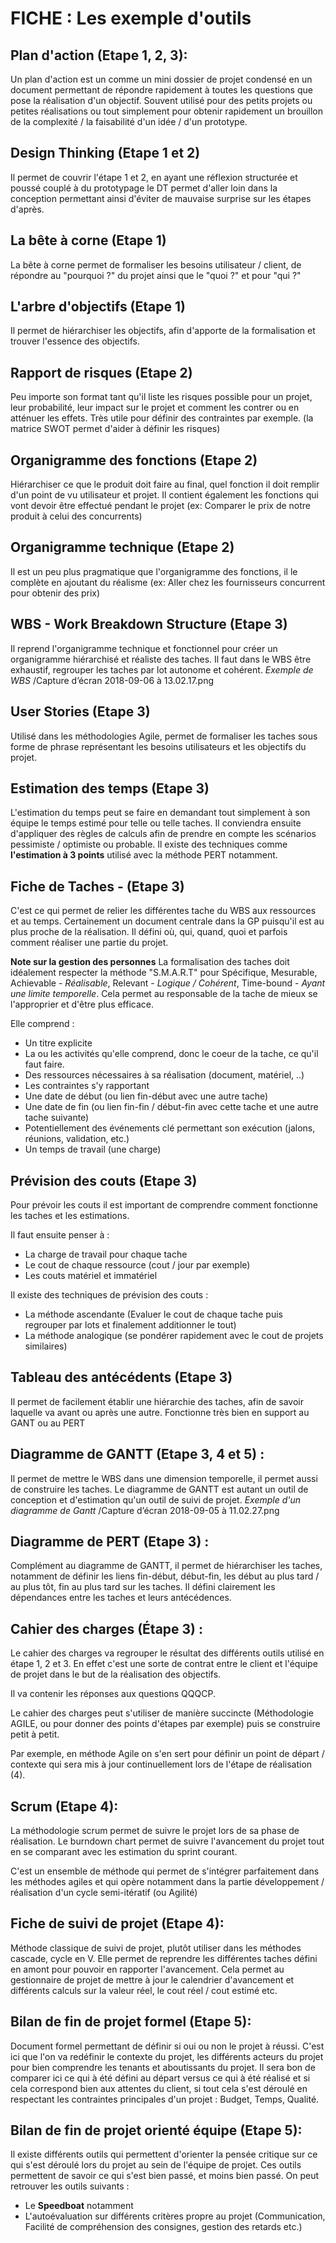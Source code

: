 # FICHE : Les exemple d'outils
## Plan d'action (Etape 1, 2, 3): 
Un plan d'action est un comme un mini dossier de projet condensé en un document permettant de répondre rapidement à toutes les questions que pose la réalisation d'un objectif. 
Souvent utilisé pour des petits projets ou petites réalisations ou tout simplement pour obtenir rapidement un brouillon de la complexité / la faisabilité d'un idée / d'un prototype.

## Design Thinking (Etape 1 et 2) 
Il permet de couvrir l'étape 1 et 2, en ayant une réflexion structurée et poussé couplé à du prototypage le DT permet d'aller loin dans la conception permettant ainsi d'éviter de mauvaise surprise sur les étapes d'après.

## La bête à corne (Etape 1) 
La bête à corne permet de formaliser les besoins utilisateur / client, de répondre au "pourquoi ?" du projet ainsi que le "quoi ?" et pour "qui ?"

## L'arbre d'objectifs (Etape 1) 
Il permet de hiérarchiser les objectifs, afin d'apporte de la formalisation et trouver l'essence des objectifs.

## Rapport de risques (Etape 2)
Peu importe son format tant qu'il liste les risques possible pour un projet, leur probabilité, leur impact sur le projet et comment les contrer ou en atténuer les effets. 
Très utile pour définir des contraintes par exemple. (la matrice SWOT permet d'aider à définir les risques)

## Organigramme des fonctions (Etape 2) 
Hiérarchiser ce que le produit doit faire au final, quel fonction il doit remplir d'un point de vu utilisateur et projet. Il contient également les fonctions qui vont devoir être effectué pendant le projet (ex: Comparer le prix de notre produit à celui des concurrents)

## Organigramme technique (Etape 2) 
Il est un peu plus pragmatique que l'organigramme des fonctions, il le complète en ajoutant du réalisme (ex: Aller chez les fournisseurs concurrent pour obtenir des prix)

## WBS - Work Breakdown Structure (Etape 3) 
Il reprend l'organigramme technique et fonctionnel pour créer un organigramme hiérarchisé et réaliste des taches. Il faut dans le WBS être exhaustif, regrouper les taches par lot autonome et cohérent.
*Exemple de WBS*
/Capture d’écran 2018-09-06 à 13.02.17.png

## User Stories (Etape 3) 
Utilisé dans les méthodologies Agile, permet de formaliser les taches sous forme de phrase représentant les besoins utilisateurs et les objectifs du projet.

## Estimation des temps (Etape 3)
L'estimation du temps peut se faire en demandant tout simplement à son équipe le temps estimé pour telle ou telle taches. Il conviendra ensuite d'appliquer des règles de calculs afin de prendre en compte les scénarios pessimiste / optimiste ou probable. Il existe des techniques comme **l'estimation à 3 points** utilisé avec la méthode PERT notamment.

## Fiche de Taches - (Etape 3) 
C'est ce qui permet de relier les différentes tache du WBS aux ressources et au temps. Certainement un document centrale dans la GP puisqu'il est au plus proche de la réalisation. Il défini où, qui, quand, quoi et parfois comment réaliser une partie du projet.

**Note sur la gestion des personnes**
La formalisation des taches doit idéalement respecter la méthode "S.M.A.R.T" pour Spécifique, Mesurable, Achievable - *Réalisable*, Relevant - *Logique / Cohérent*, Time-bound - *Ayant une limite temporelle*. 
Cela permet au responsable de la tache de mieux se l'approprier et d'être plus efficace.

Elle comprend : 
- Un titre explicite
- La ou les activités qu'elle comprend, donc le coeur de la tache, ce qu'il faut faire.
- Des ressources nécessaires à sa réalisation (document, matériel, ..)
- Les contraintes s'y rapportant
- Une date de début (ou lien fin-début avec une autre tache)
- Une date de fin (ou lien fin-fin / début-fin avec cette tache et une autre tache suivante)
- Potentiellement des événements clé permettant son exécution (jalons, réunions, validation, etc.)
- Un temps de travail (une charge)

## Prévision des couts (Etape 3)
Pour prévoir les couts il est important de comprendre comment fonctionne les taches et les estimations.

Il faut ensuite penser à : 
- La charge de travail pour chaque tache
- Le cout de chaque ressource (cout / jour par exemple)
- Les couts matériel et immatériel

Il existe des techniques de prévision des couts : 
- La méthode ascendante (Evaluer le cout de chaque tache puis regrouper par lots et finalement additionner le tout)
- La méthode analogique (se pondérer rapidement avec le cout de projets similaires)

## Tableau des antécédents (Etape 3)
Il permet de facilement établir une hiérarchie des taches, afin de savoir laquelle va avant ou après une autre. Fonctionne très bien en support au GANT ou au PERT

## Diagramme de GANTT (Etape 3, 4 et 5) :
Il permet de mettre le WBS dans une dimension temporelle, il permet aussi de construire les taches. Le diagramme de GANTT est autant un outil de conception et d'estimation qu'un outil de suivi de projet.
*Exemple d'un diagramme de Gantt*
/Capture d’écran 2018-09-05 à 11.02.27.png

## Diagramme de PERT (Etape 3) : 
Complément au diagramme de GANTT, il permet de hiérarchiser les taches, notamment de définir les liens fin-début, début-fin, les début au plus tard / au plus tôt, fin au plus tard sur les taches. Il défini clairement les dépendances entre les taches et leurs antécédences.

## Cahier des charges (Étape 3) :
Le cahier des charges va regrouper le résultat des différents outils utilisé en étape 1, 2 et 3. En effet c'est une sorte de contrat entre le client et l'équipe de projet dans le but de la réalisation des objectifs.

Il va contenir les réponses aux questions QQQCP.

Le cahier des charges peut s'utiliser de manière succincte (Méthodologie AGILE, ou pour donner des points d'étapes par exemple) puis se construire petit à petit.
  
Par exemple, en méthode Agile on s'en sert pour définir un point de départ / contexte qui sera mis à jour continuellement lors de l'étape de réalisation (4).
## Scrum (Etape 4):
La méthodologie scrum permet de suivre le projet lors de sa phase de réalisation. Le burndown chart permet de suivre l'avancement du projet tout en se comparant avec les estimation du sprint courant.

C'est un ensemble de méthode qui permet de s'intégrer parfaitement dans les méthodes agiles et qui opère notamment dans la partie développement / réalisation d'un cycle semi-itératif (ou Agilité)

## Fiche de suivi de projet (Etape 4):
Méthode classique de suivi de projet, plutôt utiliser dans les méthodes cascade, cycle en V. Elle permet de reprendre les différentes taches défini en amont pour pouvoir en rapporter l'avancement. 
Cela permet au gestionnaire de projet de mettre à jour le calendrier d'avancement et différents calculs sur la valeur réel, le cout réel / cout estimé etc.

## Bilan de fin de projet formel (Etape 5): 
Document formel permettant de définir si oui ou non le projet à réussi. C'est ici que l'on va redéfinir le contexte du projet, les différents acteurs du projet pour bien comprendre les tenants et aboutissants du projet.
Il sera bon de comparer ici ce qui à été défini au départ versus ce qui à été réalisé et si cela correspond bien aux attentes du client, si tout cela s'est déroulé en respectant les contraintes principales d'un projet : Budget, Temps, Qualité.

## Bilan de fin de projet orienté équipe (Etape 5): 
Il existe différents outils qui permettent d'orienter la pensée critique sur ce qui s'est déroulé lors du projet au sein de l'équipe de projet. Ces outils permettent de savoir ce qui s'est bien passé, et moins bien passé. 
On peut retrouver les outils suivants : 
- Le **Speedboat** notamment
- L'autoévaluation sur différents critères propre au projet (Communication, Facilité de compréhension des consignes, gestion des retards etc.)
